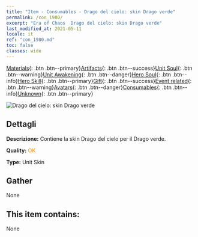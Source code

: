 ```yaml
---
title: "Item - Consumables - Drago del cielo: skin Drago verde"
permalink: /con_1980/
excerpt: "Era of Chaos  Drago del cielo: skin Drago verde"
last_modified_at: 2021-05-11
locale: it
ref: "con_1980.md"
toc: false
classes: wide
---
```

 [Materials](/ItemsIT/){: .btn .btn--primary}[Artifacts](/ItemsIT/Artifacts/){: .btn .btn--success}[Unit Soul](/ItemsIT/UnitSoul/){: .btn .btn--warning}[Unit Awakening](/ItemsIT/UnitAwakening/){: .btn .btn--danger}[Hero Soul](/ItemsIT/HeroSoul/){: .btn .btn--info}[Hero Skill](/ItemsIT/HeroSkill/){: .btn .btn--primary}[Gift](/ItemsIT/Gift/){: .btn .btn--success}[Event related](/ItemsIT/Events/){: .btn .btn--warning}[Avatars](/ItemsIT/Avatars/){: .btn .btn--danger}[Consumables](/ItemsIT/Consumables/){: .btn .btn--info}[Unknown](/ItemsIT/Unknown/){: .btn .btn--primary}

 ![Drago del cielo: skin Drago verde](/images/u/ti_lvlongpifu.jpg)

## Dettagli
 **Descrizione:** Contiene la skin Drago del cielo per il Drago verde.

 **Quality:** <span style="color: #FF8C00">OK</span>

 **Type:** Unit Skin

## Gather

  None

## This item contains:

  None


